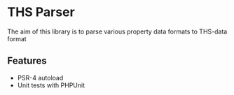 THS Parser
=========================

The aim of this library is to parse various property data formats to THS-data format

Features
--------

* PSR-4 autoload
* Unit tests with PHPUnit
